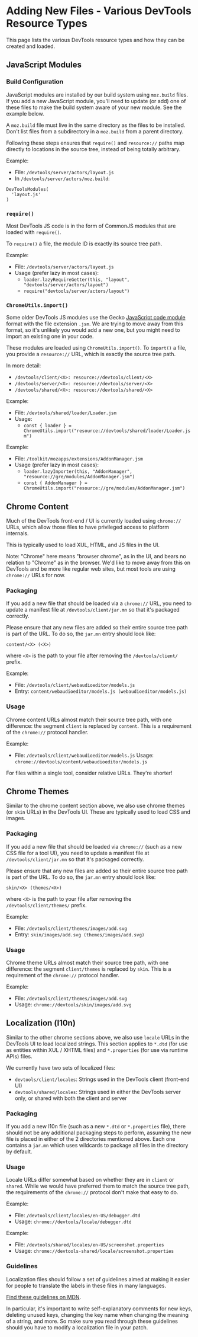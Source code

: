 # Adding New Files - Various DevTools Resource Types

This page lists the various DevTools resource types and how they can be created and loaded.

## JavaScript Modules

### Build Configuration

JavaScript modules are installed by our build system using `moz.build` files. If you add a new JavaScript module, you'll need to update (or add) one of these files to make the build system aware of your new module. See the example below.

A `moz.build` file must live in the same directory as the files to be installed. Don't list files from a subdirectory in a `moz.build` from a parent directory.

Following these steps ensures that `require()` and `resource://` paths map directly to locations in the source tree, instead of being totally arbitrary.

Example:

* File: `/devtools/server/actors/layout.js`
* In `/devtools/server/actors/moz.build`:

```
DevToolsModules(
  'layout.js'
)
```

### `require()`

Most DevTools JS code is in the form of CommonJS modules that are loaded with `require()`.

To `require()` a file, the module ID is exactly its source tree path.

Example:

* File: `/devtools/server/actors/layout.js`
* Usage (prefer lazy in most cases):
  * `loader.lazyRequireGetter(this, "layout", "devtools/server/actors/layout")`
  * `require("devtools/server/actors/layout")`

### `ChromeUtils.import()`

Some older DevTools JS modules use the Gecko [JavaScript code module](https://developer.mozilla.org/en-US/docs/Mozilla/JavaScript_code_modules/Using) format with the file extension `.jsm`. We are trying to move away from this format, so it's unlikely you would add a new one, but you might need to import an existing one in your code.

These modules are loaded using `ChromeUtils.import()`. To `import()` a file, you provide a `resource://` URL, which is exactly the source tree path.

In more detail:

* `/devtools/client/<X>: resource://devtools/client/<X>`
* `/devtools/server/<X>: resource://devtools/server/<X>`
* `/devtools/shared/<X>: resource://devtools/shared/<X>`

Example:

* File: `/devtools/shared/loader/Loader.jsm`
* Usage:
  * `const { loader } = ChromeUtils.import("resource://devtools/shared/loader/Loader.jsm")`

Example:

* File: `/toolkit/mozapps/extensions/AddonManager.jsm`
* Usage (prefer lazy in most cases):
  * `loader.lazyImporter(this, "AddonManager", "resource://gre/modules/AddonManager.jsm")`
  * `const { AddonManager } = ChromeUtils.import("resource://gre/modules/AddonManager.jsm")`

## Chrome Content

Much of the DevTools front-end / UI is currently loaded using `chrome://` URLs, which allow those files to have privileged access to platform internals.

This is typically used to load XUL, HTML, and JS files in the UI.

Note: "Chrome" here means "browser chrome", as in the UI, and bears no relation to "Chrome" as in the browser. We'd like to move away from this on DevTools and be more like regular web sites, but most tools are using `chrome://` URLs for now.

### Packaging

If you add a new file that should be loaded via a `chrome://` URL, you need to update a manifest file at `/devtools/client/jar.mn` so that it's packaged correctly.

Please ensure that any new files are added so their entire source tree path is part of the URL. To do so, the `jar.mn` entry should look like:

```
content/<X> (<X>)
```

where `<X>` is the path to your file after removing the `/devtools/client/` prefix.

Example:

* File: `/devtools/client/webaudioeditor/models.js`
* Entry: `content/webaudioeditor/models.js (webaudioeditor/models.js)`

### Usage

Chrome content URLs almost match their source tree path, with one difference: the segment `client` is replaced by `content`. This is a requirement of the `chrome://` protocol handler.

Example:

* File: `/devtools/client/webaudioeditor/models.js`
Usage: `chrome://devtools/content/webaudioeditor/models.js`

For files within a single tool, consider relative URLs. They're shorter!

## Chrome Themes

Similar to the chrome content section above, we also use chrome themes (or `skin` URLs) in the DevTools UI. These are typically used to load CSS and images.

### Packaging

If you add a new file that should be loaded via `chrome://` (such as a new CSS file for a tool UI), you need to update a manifest file at `/devtools/client/jar.mn` so that it's packaged correctly.

Please ensure that any new files are added so their entire source tree path is part of the URL. To do so, the `jar.mn` entry should look like:

```
skin/<X> (themes/<X>)
```

where `<X>` is the path to your file after removing the `/devtools/client/themes/` prefix.

Example:

* File: `/devtools/client/themes/images/add.svg`
* Entry: `skin/images/add.svg (themes/images/add.svg)`

### Usage

Chrome theme URLs almost match their source tree path, with one difference: the segment `client/themes` is replaced by `skin`. This is a requirement of the `chrome://` protocol handler.

Example:

* File: `/devtools/client/themes/images/add.svg`
* Usage: `chrome://devtools/skin/images/add.svg`

## Localization (l10n)

Similar to the other chrome sections above, we also use `locale` URLs in the DevTools UI to load localized strings. This section applies to `*.dtd` (for use as entities within XUL / XHTML files) and `*.properties` (for use via runtime APIs) files.

We currently have two sets of localized files:

* `devtools/client/locales`: Strings used in the DevTools client (front-end UI)
* `devtools/shared/locales`: Strings used in either the DevTools server only, or shared with both the client and server

### Packaging

If you add a new l10n file (such as a new `*.dtd` or `*.properties` file), there should not be any additional packaging steps to perform, assuming the new file is placed in either of the 2 directories mentioned above. Each one contains a `jar.mn` which uses wildcards to package all files in the directory by default.

### Usage

Locale URLs differ somewhat based on whether they are in `client` or `shared`. While we would have preferred them to match the source tree path, the requirements of the `chrome://` protocol don't make that easy to do.

Example:

* File: `/devtools/client/locales/en-US/debugger.dtd`
* Usage: `chrome://devtools/locale/debugger.dtd`

Example:

* File: `/devtools/shared/locales/en-US/screenshot.properties`
* Usage: `chrome://devtools-shared/locale/screenshot.properties`

### Guidelines

Localization files should follow a set of guidelines aimed at making it easier for people to translate the labels in these files in many languages.

[Find these guidelines on MDN](https://developer.mozilla.org/en-US/docs/Mozilla/Localization/Localization_content_best_practices).

In particular, it's important to write self-explanatory comments for new keys, deleting unused keys, changing the key name when changing the meaning of a string, and more. So make sure you read through these guidelines should you have to modify a localization file in your patch.

